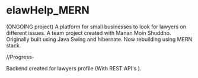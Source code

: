 # elawHelp_MERN
(ONGOING project)
A platform for small businesses to look for lawyers on different issues. A team project created with Manan Moin Shuddho. Originally built using Java Swing and hibernate. Now rebuilding using MERN stack.


//Progress-

Backend created for lawyers profile (With REST API's ).
